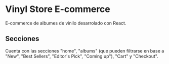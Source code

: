 # Vinyl Store E-commerce

E-commerce de albumes de vinilo desarrolado con React.

## Secciones

Cuenta con las secciones "home", "albums" (que pueden filtrarse en base a "New", "Best Sellers", "Editor's Pick", "Coming up"), "Cart" y "Checkout".

